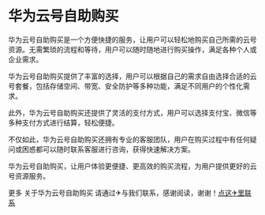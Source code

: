 # 华为云号自助购买

华为云号自助购买是一个方便快捷的服务，让用户可以轻松地购买自己所需的云号资源。无需繁琐的流程和等待，用户可以随时随地进行购买操作，满足各种个人或企业需求。

华为云号自助购买提供了丰富的选择，用户可以根据自己的需求自由选择合适的云号套餐，包括存储空间、带宽、安全防护等多种功能，满足不同用户的个性化需求。

此外，华为云号自助购买还提供了灵活的支付方式，用户可以选择支付宝、微信等多种支付方式进行结算，轻松便捷。

不仅如此，华为云号自助购买还拥有专业的客服团队，用户在购买过程中有任何疑问或困惑都可以随时联系客服进行咨询，获得快速解决方案。

华为云号自助购买，让用户体验更便捷、更高效的购买流程，为用户提供更好的云号资源服务。

更多 关于华为云号自助购买 请通过✈与我们联系，感谢阅读，谢谢！[点这✈里联系](https://ww.k02.cc)